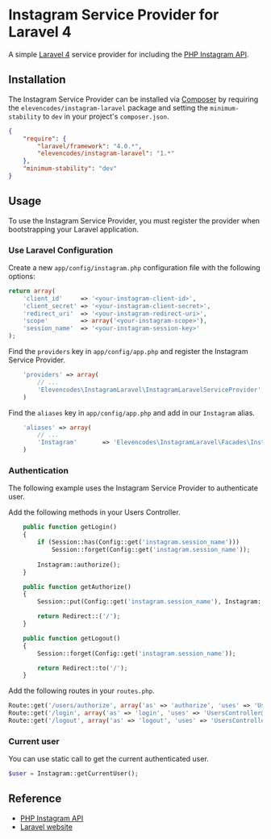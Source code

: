 # Instagram Service Provider for Laravel 4

A simple [Laravel 4](http://laravel.com) service provider for including the [PHP Instagram API](https://github.com/galen/PHP-Instagram-API).

## Installation

The Instagram Service Provider can be installed via [Composer](http://getcomposer.org) by requiring the `elevencodes/instagram-laravel` package and setting the `minimum-stability` to `dev` in your project's `composer.json`.

```json
{
	"require": {
		"laravel/framework": "4.0.*",
		"elevencodes/instagram-laravel": "1.*"
	},
	"minimum-stability": "dev"
}
```

## Usage

To use the Instagram Service Provider, you must register the provider when bootstrapping your Laravel application.

### Use Laravel Configuration

Create a new `app/config/instagram.php` configuration file with the following options:

```php
return array(
    'client_id'    	=> '<your-instagram-client-id>',
    'client_secret' => '<your-instagram-client-secret>',
    'redirect_uri'	=> '<your-instagram-redirect-uri>',
    'scope'			=> array('<your-instagram-scope>'),    
    'session_name'	=> '<your-instagram-session-key>'
);
```

Find the `providers` key in `app/config/app.php` and register the Instagram Service Provider.

```php
    'providers' => array(
        // ...
        'Elevencodes\InstagramLaravel\InstagramLaravelServiceProvider',
    )
```

Find the `aliases` key in `app/config/app.php` and add in our `Instagram` alias.

```php
    'aliases' => array(
        // ...
        'Instagram' 	  => 'Elevencodes\InstagramLaravel\Facades\InstagramLaravel',
    )
```

### Authentication

The following example uses the Instagram Service Provider to authenticate user.  
   
Add the following methods in your Users Controller.  

```php
	public function getLogin()
	{
		if (Session::has(Config::get('instagram.session_name')))
			Session::forget(Config::get('instagram.session_name'));		
		
		Instagram::authorize();
	}

	public function getAuthorize()
	{
		Session::put(Config::get('instagram.session_name'), Instagram::getAccessToken(Input::get('code')));

		return Redirect::('/');
	}

	public function getLogout()
	{
		Session::forget(Config::get('instagram.session_name'));

		return Redirect::to('/');
	}
```

Add the following routes in your `routes.php`.

```php
Route::get('/users/authorize', array('as' => 'authorize', 'uses' => 'UsersController@getAuthorize'));
Route::get('/login', array('as' => 'login', 'uses' => 'UsersController@getLogin'));
Route::get('/logout', array('as' => 'logout', 'uses' => 'UsersController@getLogout'));
```

### Current user

You can use static call to get the current authenticated user.

```php
$user = Instagram::getCurrentUser();
```

## Reference

* [PHP Instagram API](https://github.com/galen/PHP-Instagram-API)
* [Laravel website](http://laravel.com)